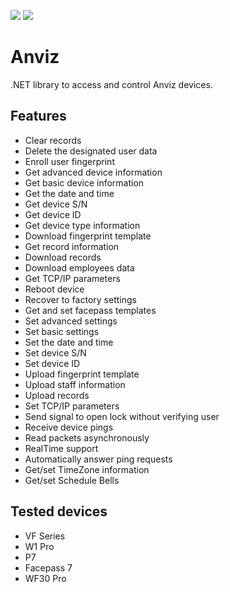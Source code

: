 <a href="https://www.nuget.org/packages/Anviz.SDK"><img src="https://ci.appveyor.com/api/projects/status/hn2yilm9xl66d2yc?svg=true"></a> <a href="https://www.nuget.org/packages/Anviz.SDK"><img src="https://img.shields.io/nuget/v/anviz.sdk.svg?style=flat"></a>

# Anviz

.NET library to access and control Anviz devices.

Features 
----------------

- Clear records
- Delete the designated user data
- Enroll user fingerprint 
- Get advanced device information
- Get basic device information
- Get the date and time 
- Get device S/N
- Get device ID
- Get device type information
- Download fingerprint template
- Get record information
- Download records
- Download employees data
- Get TCP/IP parameters
- Reboot device
- Recover to factory settings
- Get and set facepass templates
- Set advanced settings
- Set basic settings
- Set the date and time
- Set device S/N
- Set device ID
- Upload fingerprint template
- Upload staff information
- Upload records
- Set TCP/IP parameters
- Send signal to open lock without verifying user
- Receive device pings
- Read packets asynchronously
- RealTime support
- Automatically answer ping requests
- Get/set TimeZone information
- Get/set Schedule Bells

Tested devices
--------

 - VF Series
 - W1 Pro
 - P7
 - Facepass 7
 - WF30 Pro